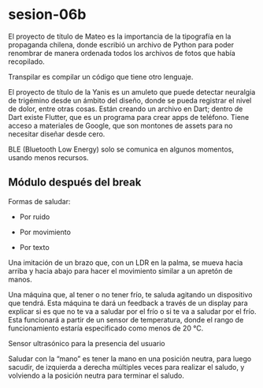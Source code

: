 # sesion-06b

El proyecto de título de Mateo es la importancia de la tipografía en la propaganda chilena, donde escribió un archivo de Python para poder renombrar de manera ordenada todos los archivos de fotos que había recopilado.

Transpilar es compilar un código que tiene otro lenguaje.

El proyecto de título de la Yanis es un amuleto que puede detectar neuralgia de trigémino desde un ámbito del diseño, donde se pueda registrar el nivel de dolor, entre otras cosas. Están creando un archivo en Dart; dentro de Dart existe Flutter, que es un programa para crear apps de teléfono. Tiene acceso a materiales de Google, que son montones de assets para no necesitar diseñar desde cero.

BLE (Bluetooth Low Energy) solo se comunica en algunos momentos, usando menos recursos.

## Módulo después del break

Formas de saludar:  

- Por ruido

- Por movimiento

- Por texto

Una imitación de un brazo que, con un LDR en la palma, se mueva hacia arriba y hacia abajo para hacer el movimiento similar a un apretón de manos.

Una máquina que, al tener o no tener frío, te saluda agitando un dispositivo que tendrá. Esta máquina te dará un feedback a través de un display para explicar si es que no te va a saludar por el frío o si te va a saludar por el frío. Esta funcionará a partir de un sensor de temperatura, donde el rango de funcionamiento estaría especificado como menos de 20 °C.

Sensor ultrasónico para la presencia del usuario

Saludar con la “mano” es tener la mano en una posición neutra, para luego sacudir, de izquierda a derecha múltiples veces para realizar el saludo, y volviendo a la posición neutra para terminar el saludo.
